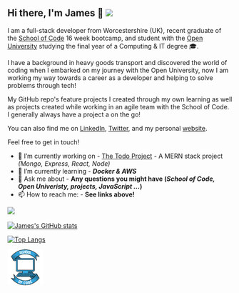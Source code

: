 ## Hi there, I'm James 👋 <img src="https://www.codewars.com/users/JimBowler82/badges/small">

I am a full-stack developer from Worcestershire (UK), recent graduate of the [School of Code](https://www.schoolofcode.co.uk/) 16 week bootcamp, and student with the [Open University](http://www.open.ac.uk/courses/computing-it/degrees/bsc-computing-it-software-q62-soft) studying the final year of a Computing & IT degree 🎓.

I have a background in heavy goods transport and discovered the world of coding when I embarked on my journey with the Open University, now I am working my way towards a career as a developer and helping to solve problems through tech!

My GitHub repo's feature projects I created through my own learning as well as projects created while working in an agile team with the School of Code. I generally always have a project a on the go!

You can also find me on [LinkedIn](https://www.linkedin.com/in/jimbowler82/), [Twitter](https://twitter.com/JimBowler82), and my personal [website](https://www.jamesbowler.co.uk).

Feel free to get in touch!

- 🔭 I’m currently working on - [The Todo Project](https://github.com/JimBowler82/theTodoProject-Client) - A MERN stack project _(Mongo, Express, React, Node)_
- 🌱 I’m currently learning - _**Docker & AWS**_
- 💬 Ask me about - **Any questions you might have (_School of Code, Open Univeristy, projects, JavaScript ..._)**
- 📫 How to reach me: - **See links above!**

<img src="https://www.codewars.com/users/JimBowler82/badges/micro">

[![James's GitHub stats](https://github-readme-stats.vercel.app/api?username=JimBowler82&show_icons=true&count_private=true&theme=react)](https://github.com/anuraghazra/github-readme-stats)

[![Top Langs](https://github-readme-stats.vercel.app/api/top-langs/?username=JimBowler82&layout=compact&theme=react)](https://github.com/anuraghazra/github-readme-stats)

<img src="./images/soc.png" width="80px" alt="School of Code logo">
